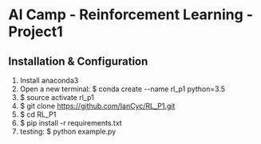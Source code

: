 # AI Camp - Reinforcement Learning - Project1  

## Installation & Configuration
1. Install anaconda3
2. Open a new terminal: $ conda create --name rl_p1 python=3.5
3. $ source activate rl_p1
4. $ git clone https://github.com/IanCyc/RL_P1.git
6. $ cd RL_P1
7. $ pip install -r requirements.txt
8. testing: $ python example.py
